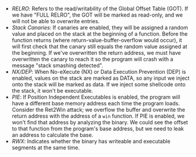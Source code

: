 - *RELRO*: Refers to the read/writability of the Global Offset Table (GOT). If we have "FULL RELRO", the GOT will be marked as read-only, and we will not be able to overwrite entries.
- *Stack Canaries*: If canaries are enabled, they will be assigned a random value and placed on the stack at the beginning of a function. Before the function returns (where return-value-buffer-overflow would occur), it will first check that the canary still equals the random value assigned at the beginning. If we've overwritten the return address, we must have overwritten the canary to reach it so the program will crash with a message "stack smashing detected".
- *NX/DEP*: When No-eXecute (NX) or Data Execution Prevention (DEP) is enabled, values on the stack are marked as DATA, so any input we inject onto the stack will be marked as data. If we inject some shellcode onto the stack, it won't be executable.
- *PIE*: If Position Independent Executables is enabled, the program will have a different base memory address each time the program loads. Consider the Ret2Win attack; we overflow the buffer and overwrite the return address with the address of a `win` function. If PIE is enabled, we won't find that address by analyzing the binary. We could see the offset to that function from the program's base address, but we need to leak an address to calculate the base.
- *RWX*: Indicates whether the binary has writeable and executable segments at the same time.